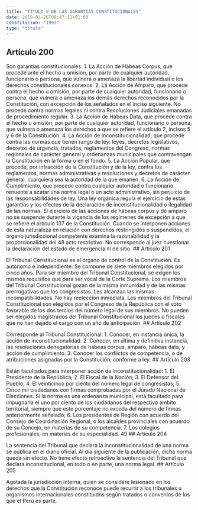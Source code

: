 ```yaml
---
title: "TITULO V DE LAS GARANTIAS CONSTITUCIONALES"
date: 2019-03-26T08:47:11+01:00
constitucion: "1993"
type: "titulo"
---
```


## Artículo 200

Son garantías constitucionales: 1. La Acción de Hábeas Corpus, que procede ante el hecho u omisión, por parte de cualquier autoridad, funcionario o persona, que vulnera o amenaza la libertad individual o los derechos constitucionales conexos. 2. La Acción de Amparo, que procede contra el hecho u omisión, por parte de cualquier autoridad, funcionario o persona, que vulnera o amenaza los demás derechos reconocidos por la Constitución, con excepción de los señalados en el inciso siguiente. No procede contra normas legales ni contra Resoluciones Judiciales emanadas de procedimiento regular. 3. La Acción de Hábeas Data, que procede contra el hecho u omisión, por parte de cualquier autoridad, funcionario o persona, que vulnera o amenaza los derechos a que se refiere el artículo 2, incisos 5 y 6 de la Constitución. 4. La Acción de Inconstitucionalidad, que procede contra las normas que tienen rango de ley: leyes, decretos legislativos, decretos de urgencia, tratados, reglamentos del Congreso, normas regionales de carácter general y ordenanzas municipales que contravengan la Constitución en la forma o en el fondo. 5. La Acción Popular, que procede, por infracción de la Constitución y de la ley, contra los reglamentos, normas administrativas y resoluciones y decretos de carácter general, cualquiera sea la autoridad de la que emanen. 6. La Acción de Cumplimiento, que procede contra cualquier autoridad o funcionario renuente a acatar una norma legal o un acto administrativo, sin perjuicio de las responsabilidades de ley. Una ley orgánica regula el ejercicio de estas garantías y los efectos de la declaración de inconstitucionalidad o ilegalidad de las normas. El ejercicio de las acciones de hábeas corpus y de amparo no se suspende durante la vigencia de los regímenes de excepción a que se refiere el artículo 137 de la Constitución. Cuando se interponen acciones de esta naturaleza en relación con derechos restringidos o suspendidos, el órgano jurisdiccional competente examina la razonabilidad y la proporcionalidad del 48 acto restrictivo. No corresponde al juez cuestionar la declaración del estado de emergencia ni de sitio. ## Artículo 201

El Tribunal Constitucional es el órgano de control de la Constitución. Es autónomo e independiente. Se compone de siete miembros elegidos por cinco años. Para ser miembro del Tribunal Constitucional, se exigen los mismos requisitos que para ser vocal de la Corte Suprema. Los miembros del Tribunal Constitucional gozan de la misma inmunidad y de las mismas prerrogativas que los congresistas. Les alcanzan las mismas incompatibilidades. No hay reelección inmediata. Los miembros del Tribunal Constitucional son elegidos por el Congreso de la República con el voto favorable de los dos tercios del número legal de sus miembros. No pueden ser elegidos magistrados del Tribunal Constitucional los jueces o fiscales que no han dejado el cargo con un año de anticipación. ## Artículo 202

Corresponde al Tribunal Constitucional: 1. Conocer, en instancia única, la acción de inconstitucionalidad. 2. Conocer, en última y definitiva instancia, las resoluciones denegatorias de hábeas corpus, amparo, hábeas data, y acción de cumplimiento. 3. Conocer los conflictos de competencia, o de atribuciones asignadas por la Constitución, conforme a ley. ## Artículo 203

Están facultados para interponer acción de inconstitucionalidad: 1. El Presidente de la República; 2. El Fiscal de la Nación; 3. El Defensor del Pueblo; 4. El veinticinco por ciento del número legal de congresistas; 5. Cinco mil ciudadanos con firmas comprobadas por el Jurado Nacional de Elecciones. Si la norma es una ordenanza municipal, está facultado para impugnarla el uno por ciento de los ciudadanos del respectivo ámbito territorial, siempre que este porcentaje no exceda del número de firmas anteriormente señalado; 6. Los presidentes de Región con acuerdo del Consejo de Coordinación Regional, o los alcaldes provinciales con acuerdo de su Concejo, en materias de su competencia. 7. Los colegios profesionales, en materias de su especialidad. 49 ## Artículo 204

La sentencia del Tribunal que declara la inconstitucionalidad de una norma se publica en el diario oficial. Al día siguiente de la publicación, dicha norma queda sin efecto. No tiene efecto retroactivo la sentencia del Tribunal que declara inconstitucional, en todo o en parte, una norma legal. ## Artículo 205

Agotada la jurisdicción interna, quien se considere lesionado en los derechos que la Constitución reconoce puede recurrir a los tribunales u organismos internacionales constituidos según tratados o convenios de los que el Perú es parte.  